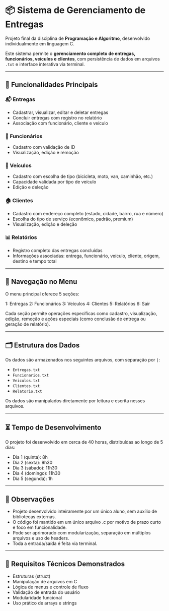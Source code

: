 # 📦 Sistema de Gerenciamento de Entregas

Projeto final da disciplina de **Programação e Algoritmo**, desenvolvido individualmente em linguagem C.

Este sistema permite o **gerenciamento completo de entregas, funcionários, veículos e clientes**, com persistência de dados em arquivos `.txt` e interface interativa via terminal.

---

## 🚀 Funcionalidades Principais

### 📬 Entregas
- Cadastrar, visualizar, editar e deletar entregas
- Concluir entregas com registro no relatório
- Associação com funcionário, cliente e veículo

### 👤 Funcionários
- Cadastro com validação de ID
- Visualização, edição e remoção

### 🚚 Veículos
- Cadastro com escolha de tipo (bicicleta, moto, van, caminhão, etc.)
- Capacidade validada por tipo de veículo
- Edição e deleção

### 🏠 Clientes
- Cadastro com endereço completo (estado, cidade, bairro, rua e número)
- Escolha do tipo de serviço (econômico, padrão, premium)
- Visualização, edição e deleção

### 📊 Relatórios
- Registro completo das entregas concluídas
- Informações associadas: entrega, funcionário, veículo, cliente, origem, destino e tempo total

---

## 🧭 Navegação no Menu

O menu principal oferece 5 seções:

1: Entregas
2: Funcionários
3: Veículos
4: Clientes
5: Relatórios
6: Sair

Cada seção permite operações específicas como cadastro, visualização, edição, remoção e ações especiais (como conclusão de entrega ou geração de relatório).

---

## 🗂️ Estrutura dos Dados

Os dados são armazenados nos seguintes arquivos, com separação por `|`:

- `Entregas.txt`
- `Funcionarios.txt`
- `Veiculos.txt`
- `Clientes.txt`
- `Relatorio.txt`

Os dados são manipulados diretamente por leitura e escrita nesses arquivos.

---

## ⏳ Tempo de Desenvolvimento

O projeto foi desenvolvido em cerca de 40 horas, distribuídas ao longo de 5 dias:

- Dia 1 (quinta): 8h
- Dia 2 (sexta): 9h30
- Dia 3 (sábado): 11h30
- Dia 4 (domingo): 11h30
- Dia 5 (segunda): 1h

---

## 📝 Observações

- Projeto desenvolvido inteiramente por um único aluno, sem auxílio de bibliotecas externas.
- O código foi mantido em um único arquivo .c por motivo de prazo curto e foco em funcionalidade.
- Pode ser aprimorado com modularização, separação em múltiplos arquivos e uso de headers.
- Toda a entrada/saída é feita via terminal.

---

## 📎 Requisitos Técnicos Demonstrados

- Estruturas (struct)
- Manipulação de arquivos em C
- Lógica de menus e controle de fluxo
- Validação de entrada do usuário
- Modularidade funcional
- Uso prático de arrays e strings
